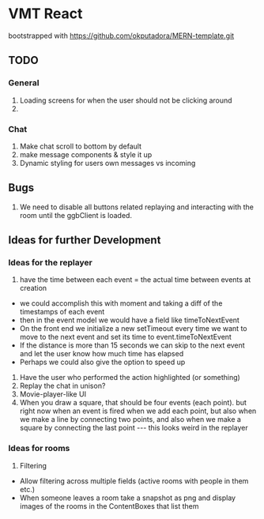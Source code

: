 # VMT React
bootstrapped with https://github.com/okputadora/MERN-template.git


## TODO

### General
1. Loading screens for when the user should not be clicking around
1.

### Chat
1. Make chat scroll to bottom by default
1. make message components & style it up
1. Dynamic styling for users own messages vs incoming

## Bugs
1. We need to disable all buttons related replaying and interacting with the room
until the ggbClient is loaded.

## Ideas for further Development
### Ideas for the replayer
1. have the time between each event = the actual time between events at creation
  * we could accomplish this with moment and taking a diff of the timestamps of each event
  * then in the event model we would have a field like timeToNextEvent
  * On the front end we initialize a new setTimeout every time we want to move to the next event
  and set its time to event.timeToNextEvent
  * If the distance is more than 15 seconds we can skip to the next event and
  let the user know how much time has elapsed
  * Perhaps we could also give the option to speed up
1. Have the user who performed the action highlighted (or something)
1. Replay the chat in unison?
1. Movie-player-like UI
1. When you draw a square, that should be four events (each point). but right now
when an event is fired when we add each point, but also when we make a line by
connecting two points, and also when we make a square by connecting the last point
--- this looks weird in the replayer

### Ideas for rooms
1. Filtering
  * Allow filtering across multiple fields (active rooms with people in them etc.)
  * When someone leaves a room take a snapshot as png and display images of the rooms
  in the ContentBoxes that list them

